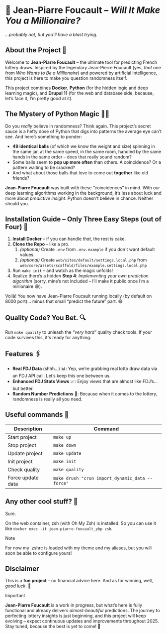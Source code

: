 # 🧙 Jean-Piarre Foucault – *Will It Make You a Millionaire?*
*...probably not, but you’ll have a blast trying.*

## About the Project 🎩
Welcome to **Jean-Piarre Foucault** – the ultimate tool for predicting French lottery draws. Inspired by the legendary Jean-Pierre Foucault (yes, *that* one from *Who Wants to Be a Millionaire*) and powered by artificial intelligence, this project is here to make you question randomness itself.

This project combines **Docker**, **Python** (for the hidden logic and deep learning magic), and **Drupal 11** (for the web and database side, because, let’s face it, I’m pretty good at it).

## The Mystery of Python Magic 🧪✨
Do you *really* believe in randomness? Think again. This project’s secret sauce is a hefty dose of Python that digs into patterns the average eye can’t see. And here’s something to ponder:

- **49 identical balls** (of which we know the weight and size) spinning in the same jar, at the same speed, in the same room, handled by the same hands in the same order – does that really sound random?
- Some balls seem to **pop up more often** than others. A coincidence? Or a pattern waiting to be cracked?
- And what about those balls that love to come out **together** like old friends?

**Jean-Piarre Foucault** was built with these “coincidences” in mind. With our deep learning algorithms working in the background, it’s less about luck and more about *predictive insight*. Python doesn't believe in chance. Neither should you.

## Installation Guide – Only Three Easy Steps (out of Four) 🚀
1. **Install Docker** – if you can handle *that*, the rest is cake.
2. **Clone the Repo** – like a pro.
   1. *(optional)* Create `.env` from `.env.example` if you don't want default values.
   2. *(optional)* Create `web/sites/default/settings.local.php` from `web/core/assets/scaffold/files/example.settings.local.php`
3. Run `make init` – and watch as the magic unfolds!
4. Realize there’s a hidden **Step 4**: *Implementing your own prediction algorithm* (sorry, mine’s not included – I’ll make it public once I’m a millionaire 😆).

Voilà! You now have Jean-Piarre Foucault running locally (by default on 8000 port)… minus that small “predict the future” part. 😄

## Quality Code? You Bet. 🔍
Run `make quality` to unleash the *“very hard”* quality check tools. If your code survives this, it's ready for anything.

## Features 🖇️
- **Real FDJ Data** (shhh...) 📊: Yep, we’re grabbing real lotto draw data via an FDJ API call. Let’s keep this one between us.
- **Enhanced FDJ Stats Views** 📈: Enjoy views that are almost like FDJ’s… but better.
- **Random Number Predictions** 🎲: Because when it comes to the lottery, randomness is really all you need.

## Useful commands 📎
| Description       | Command                                          |
|-------------------|--------------------------------------------------|
| Start project     | `make up`                                        |
| Stop project      | `make down`                                      |
| Update project    | `make update`                                    |
| Init project      | `make init`                                      |
| Check quality     | `make quality`                                   |
| Force update data | `make drush "crun import_dynamic_data --force"`  |

## Any other cool stuff? 🍿
Sure.

On the web container, zsh (with Oh My Zsh) is installed. So you can use it like `docker exec -it jean-piarre-foucault_php zsh`.
> [!NOTE]
> For now my .zshrc is loaded with my theme and my aliases, but you will soon be able to configure yours!

## Disclaimer
This is a **fun project** – no financial advice here. And as for winning, well, *good luck*. 🎰

> [!IMPORTANT]
>**Jean-Piarre Foucault** is a work in progress, but what’s here is fully functional and already delivers *almost-beautiful* predictions. The journey to perfecting lottery insights is just beginning, and this project will keep evolving – expect continuous updates and improvements throughout 2025. Stay tuned, because the best is yet to come! 🎉
